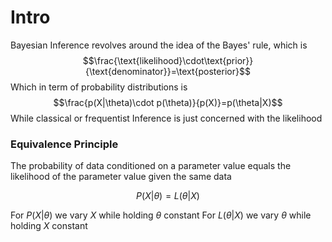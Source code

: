 # Intro
Bayesian Inference revolves around the idea of the Bayes' rule, which is 
$$\frac{\text{likelihood}\cdot\text{prior}}{\text{denominator}}=\text{posterior}$$
Which in term of probability distributions is
$$\frac{p(X|\theta)\cdot p(\theta)}{p(X)}=p(\theta|X)$$
While classical or frequentist Inference is just concerned with the $\text{likelihood}$

### Equivalence Principle 
The probability of data conditioned on a parameter value equals the likelihood of the parameter value given the same data

$$P(X|\theta)=L(\theta|X)$$

For $P(X|\theta)$ we vary $X$ while holding $\theta$ constant
For $L(\theta|X)$ we vary $\theta$ while holding $X$ constant